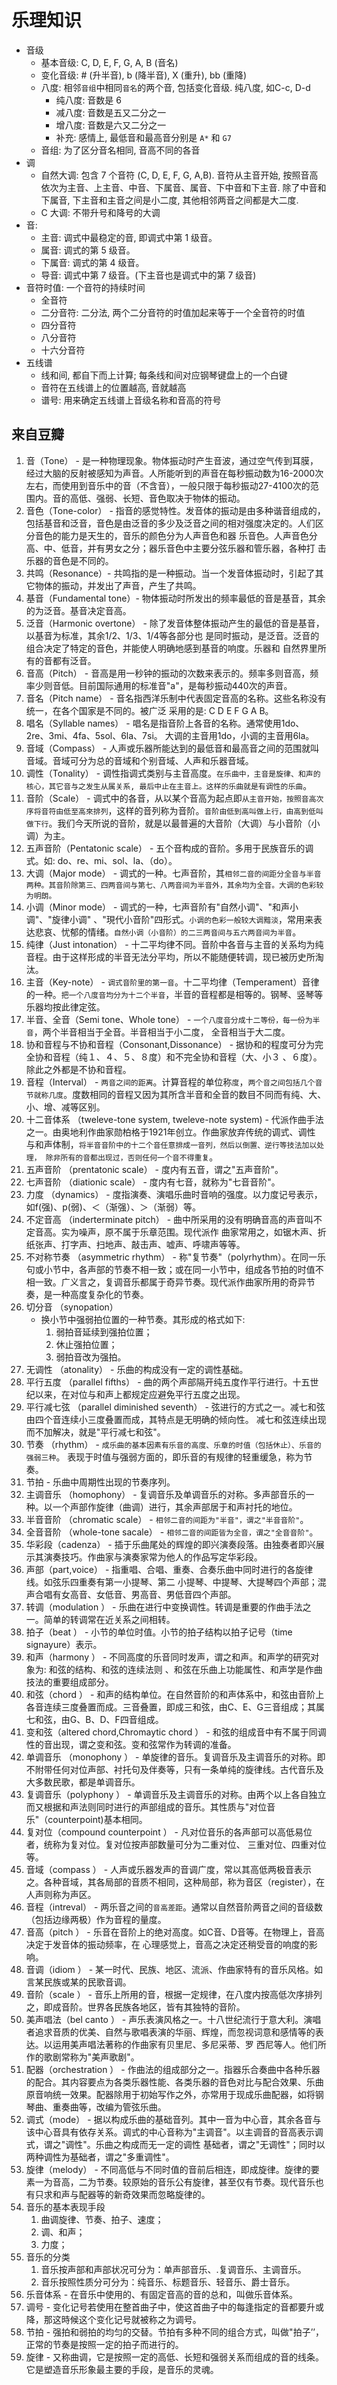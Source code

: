 # 乐理知识

- 音级
    - 基本音级: C, D, E, F, G, A, B (音名)
    - 变化音级: # (升半音), b (降半音), X (重升), bb (重降)
    - 八度: 相邻`音组`中相同`音名`的两个音, 包括变化音级. 纯八度, 如C-c, D-d
        - 纯八度: 音数是 6
        - 减八度: 音数是五又二分之一
        - 增八度: 音数是六又二分之一
        - 补充: 感情上, 最低音和最高音分别是 `A*` 和 `G7`
    - 音组: 为了区分音名相同, 音高不同的各音
- 调
    - 自然大调: 包含 7 个音符 (C, D, E, F, G, A,B). 音符从主音开始, 按照音高依次为主音、上主音、中音、下属音、属音、下中音和下主音. 除了中音和下属音, 下主音和主音之间是小二度, 其他相邻两音之间都是大二度.
    - C 大调: 不带升号和降号的大调
- 音:
    - 主音: 调式中最稳定的音, 即调式中第 1 级音。
    - 属音: 调式的第 5 级音。
    - 下属音: 调式的第 4 级音。
    - 导音: 调式中第 7 级音。(下主音也是调式中的第 7 级音)
- 音符时值: 一个音符的持续时间
    - 全音符
    - 二分音符: 二分法, 两个二分音符的时值加起来等于一个全音符的时值
    - 四分音符
    - 八分音符
    - 十六分音符
- 五线谱
    - 线和间, 都自下而上计算; 每条线和间对应钢琴键盘上的一个白键
    - 音符在五线谱上的位置越高, 音就越高
    - 谱号: 用来确定五线谱上音级名称和音高的符号

## 来自豆瓣

1. 音（Tone） - 是一种物理现象。物体振动时产生音波，通过空气传到耳膜，经过大脑的反射被感知为声音。人所能听到的声音在每秒振动数为16-2000次左右，而使用到音乐中的音（不含音），一般只限于每秒振动27-4100次的范围内。音的高低、强弱、长短、音色取决于物体的振动。
2. 音色（Tone-color） - 指音的感觉特性。发音体的振动是由多种谐音组成的，包括基音和泛音，音色是由泛音的多少及泛音之间的相对强度决定的。人们区分音色的能力是天生的，音乐的颜色分为人声音色和器 乐音色。人声音色分高、中、低音，并有男女之分；器乐音色中主要分弦乐器和管乐器，各种打 击乐器的音色是不同的。
3. 共鸣（Resonance）- 共鸣指的是一种振动。当一个发音体振动时，引起了其它物体的振动，并发出了声音，产生了共鸣。
4. 基音（Fundamental tone）- 物体振动时所发出的频率最低的音是基音，其余的为泛音。基音决定音高。
5. 泛音（Harmonic overtone） - 除了发音体整体振动产生的最低的音是基音，以基音为标准，其余1/2、1/3、1/4等各部分也 是同时振动，是泛音。泛音的组合决定了特定的音色，并能使人明确地感到基音的响度。乐器和 自然界里所有的音都有泛音。
6. 音高（Pitch） - 音高是用一秒钟的振动的次数来表示的。频率多则音高，频率少则音低。目前国际通用的标准音"a"，是每秒振动440次的声音。
7. 音名（Pitch name） - 音名指西洋乐制中代表固定音高的名称。这些名称没有统一，在各个国家是不同的。被广泛 采用的是: C D E F G A B。
8. 唱名（Syllable names） - 唱名是指音阶上各音的名称。通常使用1do、2re、3mi、4fa、5sol、6la、7si。 大调的主音用1do，小调的主音用6la。
9. 音域（Compass） - 人声或乐器所能达到的最低音和最高音之间的范围就叫音域。音域可分为总的音域和个别音域、人声和乐器音域。
10. 调性（Tonality） - 调性指调式类别与主音高度。`在乐曲中，主音是旋律、和声的核心，其它音与之发生从属关系, 最后中止在主音上。这样的乐曲就是有调性的乐曲`。
11. 音阶（Scale） - 调式中的各音，从以某个音高为起点即`从主音开始，按照音高次序将音符由低至高來排列`，这样的音列称为音阶。`音阶由低到高叫做上行，由高到低叫做下行`。我们今天所说的音阶，就是以最普遍的大音阶（大调）与小音阶（小调）为主。
12. 五声音阶（Pentatonic scale） - 五个音构成的音阶。多用于民族音乐的调式。如: do、re、mi、sol、la、（do）。
13. 大调（Major mode） - 调式的一种。七声音阶，其`相邻二音的间距分全音与半音两种。其音阶除第三、四两音间与第七、八两音间为半音外，其余均为全音。大调的色彩较为明朗。`
14. 小调（Minor mode） - 调式的一种，七声音阶有"自然小调"、"和声小调"、"旋律小调" 、"現代小音阶"四形式。`小调的色彩一般较大调黯淡`，常用来表达悲哀、忧郁的情绪。`自然小调（小音阶）的二三两音间与五六两音间为半音`。
15. 纯律（Just intonation） - 十二平均律不同。音阶中各音与主音的关系均为纯音程。由于这样形成的半音无法分平均，所以不能随便转调，现已被历史所淘汰。
16. 主音（Key-note） - `调式音阶里的第一音`。十二平均律（Temperament）音律的一种。`把一个八度音均分为十二个半音`，半音的音程都是相等的。钢琴、竖琴等乐器均按此律定弦。
17. 半音、全音（Semi tone、Whole tone） - `一个八度音分成十二等份，每一份为半音`，两个半音相当于全音。半音相当于小二度， 全音相当于大二度。
18. 协和音程与不协和音程（Consonant,Dissonance） - 据协和的程度可分为完全协和音程（纯１、４、５、８度）和不完全协和音程（大、小３ 、６度）。除此之外都是不协和音程。
19. 音程（Interval） - `两音之间的距离`。计算音程的单位称`度`，`两个音之间包括几个音节就称几度`。度数相同的音程又因为其所含半音和全音的数目不同而有纯、大、小、增、减等区别。
20. 十二音体系 （tweleve-tone system, tweleve-note system) - 代派作曲手法之一。由奥地利作曲家勋柏格于1921年创立。作曲家放弃传统的调式、调性 与和声体制，`将半音音阶中的十二个音任意排成一音列，然后以倒置、逆行等技法加以处理， 除非所有的音都出现过，否则任何一个音不得重复`。
21. 五声音阶 （prentatonic scale） - 度内有五音，谓之"五声音阶"。
22. 七声音阶 （diationic scale） - 度内有七音，就称为"七音音阶"。
23. 力度 （dynamics） - 度指演奏、演唱乐曲时音响的强度。以力度记号表示，如f(强)、p(弱)、＜（渐强）、＞（渐弱）等。
26. 不定音高 （inderterminate pitch） - 曲中所采用的没有明确音高的声音叫不定音高。实为噪声，原不属于乐章范围。现代派作 曲家常用之，如锯木声、折纸张声、打字声、扫地声、敲击声、嘘声、呼啸声等等。
27. 不对称节奏 （asymmetric rhythm） - 称"复节奏"（polyrhythm）。在同一乐句或小节中，各声部的节奏不相一致；或在同一小节中，组成各节拍的时值不相一致。广义言之，复调音乐都属于奇异节奏。现代派作曲家所用的奇异节奏，是一种高度复杂化的节奏。
28. 切分音 （synopation）
    - 换小节中强弱拍位置的一种节奏。其形成的格式如下:
        1. 弱拍音延续到强拍位置；
        2. 休止强拍位置；
        3. 弱拍音改为强拍。
29. 无调性 （atonality） - 乐曲的构成没有一定的调性基础。
34. 平行五度 （parallel fifths） - 曲的两个声部隔开纯五度作平行进行。十五世纪以来，在对位与和声上都规定应避免平行五度之出现。
35. 平行减七弦 （parallel diminished seventh） - 弦进行的方式之一。减七和弦由四个音连续小三度叠置而成，其特点是无明确的倾向性。 减七和弦连续出现而不加解决，就是"平行减七和弦"。
37. 节奏 （rhythm） - `成乐曲的基本因素有乐音的高度、乐章的时值（包括休止）、乐音的强弱三种`。 表现于时值与强弱方面的，即乐音的有规律的轻重缓急，称为节奏。
38. 节拍 - 乐曲中周期性出现的节奏序列。
43. 主调音乐 （homophony） - 复调音乐及单调音乐的对称。多声部音乐的一种。以一个声部作旋律（曲调）进行，其余声部居于和声衬托的地位。
45. 半音音阶 （chromatic scale） - `相邻二音的间距为"半音"，谓之"半音音阶"`。
50. 全音音阶 （whole-tone sacale）  - `相邻二音的间距皆为全音，谓之"全音音阶"`。
53. 华彩段（cadenza）  - 插于乐曲尾处的辉煌的即兴演奏段落。由独奏者即兴展示其演奏技巧。作曲家与演奏家常为他人的作品写定华彩段。
55. 声部（part,voice）  - 指重唱、合唱、重奏、合奏乐曲中同时进行的各旋律线。如弦乐四重奏有第一小提琴、第二 小提琴、中提琴、大提琴四个声部；混声合唱有女高音、女低音、男高音、男低音四个声部。
57. 转调（modulation ） - 乐曲在进行中变换调性。转调是重要的作曲手法之一。简单的转调常在近关系之间相转。
58. 拍子（beat ） - 小节的单位时值。小节的拍子结构以拍子记号（time signayure）表示。
62. 和声（harmony ） - 不同高度的乐音同时发声，谓之和声。和声学的研究对象为: 和弦的结构、和弦的连续法则 、和弦在乐曲上功能属性、和声学是作曲技法的重要组成部分。
63. 和弦（chord ） - 和声的结构单位。在自然音阶的和声体系中，和弦由音阶上各音连续三度叠置而成。三音叠置，即成三和弦，由C、E、G三音组成；其属七和弦，由G、B、D、F四音组成。
65. 变和弦（altered chord,Chromaytic chord ） - 和弦的组成音中有不属于同调性的音出现，谓之变和弦。变和弦常作为转调的准备。
66. 单调音乐 （monophony ） - 单旋律的音乐。复调音乐及主调音乐的对称。即不附带任何对位声部、衬托句及伴奏等，只有一条单纯的旋律线。古代音乐及大多数民歌，都是单调音乐。
69. 复调音乐（polyphony ） - 单调音乐及主调音乐的对称。由两个以上各自独立而又根据和声法则同时进行的声部组成的音乐。其性质与"对位音乐"（counterpoint)基本相同。
70. 复对位（compound counterpoint ） - 凡对位音乐的各声部可以高低易位者，统称为复对位。复对位按声部数量可分为二重对位、 三重对位、四重对位等。
71. 音域（compass ） - 人声或乐器发声的音调广度，常以其高低两极音表示之。各种音域，其各局部的音质不相同，这种局部，称为音区（register），在人声则称为声区。
72. 音程（intreval） - 两乐音之间的`音高差距`。通常以自然音阶两音之间的音级数（包括边缘两极）作为音程的量度。
73. 音高（pitch ） - 乐音在音阶上的绝对高度。如C音、D音等。在物理上，音高决定于发音体的振动频率，在 心理感觉上，音高之决定还稍受音的响度的影响。
74. 音调（idiom ） - 某一时代、民族、地区、流派、作曲家特有的音乐风格。如言某民族或某的民歌音调。
75. 音阶（scale ） - 音乐上所用的音，根据一定规律，在八度内按高低次序排列之，即成音阶。世界各民族各地区，皆有其独特的音阶。
78. 美声唱法（bel canto ） - 声乐表演风格之一。十八世纪流行于意大利。演唱者追求音质的优美、自然与歌唱表演的华丽、辉煌，而忽视词意和感情等的表达。以运用美声唱法著称的作曲家有贝里尼、多尼采蒂、罗 西尼等人。他们所作的歌剧常称为"美声歌剧"。
80. 配器（orchestration ） - 作曲法的组成部分之一。指器乐合奏曲中各种乐器的配合。其内容要点为各类乐器性能、各类乐器的音色对比与配合效果、乐曲原音响统一效果。配器除用于初始写作之外，亦常用于现成乐曲配器，如将钢琴曲、重奏曲等，改编为管弦乐曲。
81. 调式（mode） - 据以构成乐曲的基础音列。其中一音为中心音，其余各音与该中心音具有依存关系。调式的中心音称为"主调音"。以主调音的音高表示调式，谓之"调性"。乐曲之构成而无一定的调性 基础者，谓之"无调性"；同时以两种调性为基础者，谓之"多重调性"。
83. 旋律（melody） - 不同高低与不同时值的音前后相连，即成旋律。旋律的要素一为音高，二为节奏。较原始的音乐公有旋律，甚至仅有节奏。现代音乐也有只求和声与配器等的新奇效果而忽略旋律的。
94. 音乐的基本表现手段
    1. 曲调旋律、节奏、拍子、速度；
    2. 调、和声；
    3. 力度；
95. 音乐的分类
    1. 音乐按声部和声部状况可分为：单声部音乐、.复调音乐、主调音乐。
    2. 音乐按照性质分可分为：纯音乐、标题音乐、轻音乐、爵士音乐。
97. 乐音体系 - 在音乐中使用的、有固定音高的音的总和，叫做乐音体系。
98. 调号 - 变化记号若使用在整首曲子中，使这首曲子中的每逢指定的音都要升或降，那这時候这个变化记号就被称之为调号。
99. 节拍 - 强拍和弱拍的均匀的交替。节拍有多种不同的组合方式，叫做"拍子’’，正常的节奏是按照一定的拍子而进行的。
100. 旋律 - 又称曲调，它是按照一定的高低、长短和强弱关系而组成的音的线条。它是塑造音乐形象最主要的手段，是音乐的灵魂。
